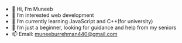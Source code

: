 - 👋 Hi, I’m Muneeb
- 👀 I’m interested web development 
- 🌱 I’m currently learning JavaScript and C++(for university)
- 💞️ I’m just a beginner, looking for guidance and help from my seniors
- 📫 Email: muneeburrehman440@gmail.com

<!---
Itachi752/Itachi752 is a ✨ special ✨ repository because its `README.md` (this file) appears on your GitHub profile.
You can click the Preview link to take a look at your changes.
--->
